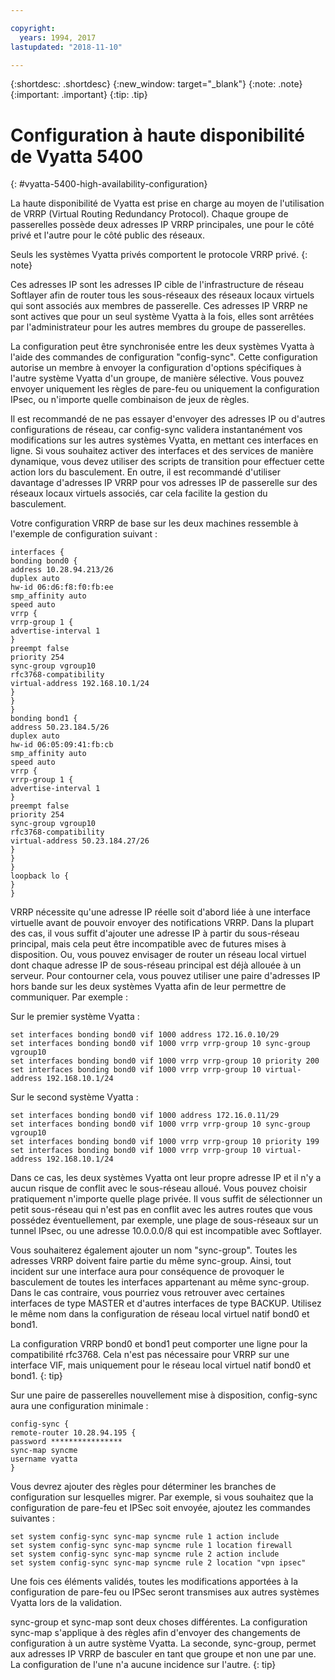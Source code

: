 ```yaml
---

copyright:
  years: 1994, 2017
lastupdated: "2018-11-10"

---
```


{:shortdesc: .shortdesc}
{:new_window: target="_blank"}
{:note: .note}
{:important: .important}
{:tip: .tip}

# Configuration à haute disponibilité de Vyatta 5400
{: #vyatta-5400-high-availability-configuration}

La haute disponibilité de Vyatta est prise en charge au moyen de l'utilisation de VRRP (Virtual Routing Redundancy Protocol). Chaque groupe de passerelles possède deux adresses IP VRRP principales, une pour le côté privé et l'autre pour le côté public des réseaux.

Seuls les systèmes Vyatta privés comportent le protocole VRRP privé.
{: note}

Ces adresses IP sont les adresses IP cible de l'infrastructure de réseau Softlayer afin de router tous les sous-réseaux des réseaux locaux virtuels qui sont associés aux membres de passerelle. Ces adresses IP VRRP ne sont actives que pour un seul système Vyatta à la fois, elles sont arrêtées par l'administrateur pour les autres membres du groupe de passerelles.

La configuration peut être synchronisée entre les deux systèmes Vyatta à l'aide des commandes de configuration "config-sync". Cette configuration autorise un membre à envoyer la configuration d'options spécifiques à l'autre système Vyatta d'un groupe, de manière sélective. Vous pouvez envoyer uniquement les règles de pare-feu ou uniquement la configuration IPsec, ou n'importe quelle combinaison de jeux de règles.

Il est recommandé de ne pas essayer d'envoyer des adresses IP ou d'autres configurations de réseau, car config-sync validera instantanément vos modifications sur les autres systèmes Vyatta, en mettant ces interfaces en ligne. Si vous souhaitez activer des interfaces et des services de manière dynamique, vous devez utiliser des scripts de transition pour effectuer cette action lors du basculement. En outre, il est recommandé d'utiliser davantage d'adresses IP VRRP pour vos adresses IP de passerelle sur des réseaux locaux virtuels associés, car cela facilite la gestion du basculement.

Votre configuration VRRP de base sur les deux machines ressemble à l'exemple de configuration suivant :

    interfaces {
    bonding bond0 {
    address 10.28.94.213/26
    duplex auto
    hw-id 06:d6:f8:f0:fb:ee
    smp_affinity auto
    speed auto
    vrrp {
    vrrp-group 1 {
    advertise-interval 1
    }
    preempt false
    priority 254
    sync-group vgroup10
    rfc3768-compatibility
    virtual-address 192.168.10.1/24
    }
    }
    }
    bonding bond1 {
    address 50.23.184.5/26
    duplex auto
    hw-id 06:05:09:41:fb:cb
    smp_affinity auto
    speed auto
    vrrp {
    vrrp-group 1 {
    advertise-interval 1
    }
    preempt false
    priority 254
    sync-group vgroup10
    rfc3768-compatibility
    virtual-address 50.23.184.27/26
    }
    }
    }
    loopback lo {
    }
    }

VRRP nécessite qu'une adresse IP réelle soit d'abord liée à une interface virtuelle avant de pouvoir envoyer des notifications VRRP. Dans la plupart des cas, il vous suffit d'ajouter une adresse IP à partir du sous-réseau principal, mais cela peut être incompatible avec de futures mises à disposition. Ou, vous pouvez envisager de router un réseau local virtuel dont chaque adresse IP de sous-réseau principal est déjà allouée à un serveur. Pour contourner cela, vous pouvez utiliser une paire d'adresses IP hors bande sur les deux systèmes Vyatta afin de leur permettre de communiquer. Par exemple :

Sur le premier système Vyatta :

    set interfaces bonding bond0 vif 1000 address 172.16.0.10/29
    set interfaces bonding bond0 vif 1000 vrrp vrrp-group 10 sync-group vgroup10
    set interfaces bonding bond0 vif 1000 vrrp vrrp-group 10 priority 200
    set interfaces bonding bond0 vif 1000 vrrp vrrp-group 10 virtual-address 192.168.10.1/24

Sur le second système Vyatta :

    set interfaces bonding bond0 vif 1000 address 172.16.0.11/29
    set interfaces bonding bond0 vif 1000 vrrp vrrp-group 10 sync-group vgroup10
    set interfaces bonding bond0 vif 1000 vrrp vrrp-group 10 priority 199
    set interfaces bonding bond0 vif 1000 vrrp vrrp-group 10 virtual-address 192.168.10.1/24

Dans ce cas, les deux systèmes Vyatta ont leur propre adresse IP et il n'y a aucun risque de conflit avec le sous-réseau alloué. Vous pouvez choisir pratiquement n'importe quelle plage privée. Il vous suffit de sélectionner un petit sous-réseau qui n'est pas en conflit avec les autres routes que vous possédez éventuellement, par exemple, une plage de sous-réseaux sur un tunnel IPsec, ou une adresse 10.0.0.0/8 qui est incompatible avec Softlayer.

Vous souhaiterez également ajouter un nom "sync-group". Toutes les adresses VRRP doivent faire partie du même sync-group. Ainsi, tout incident sur une interface aura pour conséquence de provoquer le basculement de toutes les interfaces appartenant au même sync-group. Dans le cas contraire, vous pourriez vous retrouver avec certaines interfaces de type MASTER et d'autres interfaces de type BACKUP. Utilisez le même nom dans la configuration de réseau local virtuel natif bond0 et bond1.

La configuration VRRP bond0 et bond1 peut comporter une ligne pour la compatibilité rfc3768. Cela n'est pas nécessaire pour VRRP sur une interface VIF, mais uniquement pour le réseau local virtuel natif bond0 et bond1.
{: tip}

Sur une paire de passerelles nouvellement mise à disposition, config-sync aura une configuration minimale :


    config-sync {
    remote-router 10.28.94.195 {
    password ****************
    sync-map syncme
    username vyatta
    }

Vous devrez ajouter des règles pour déterminer les branches de configuration sur lesquelles migrer. Par exemple, si vous souhaitez que la configuration de pare-feu et IPSec soit envoyée, ajoutez les commandes suivantes :


    set system config-sync sync-map syncme rule 1 action include
    set system config-sync sync-map syncme rule 1 location firewall
    set system config-sync sync-map syncme rule 2 action include
    set system config-sync sync-map syncme rule 2 location "vpn ipsec"

Une fois ces éléments validés, toutes les modifications apportées à la configuration de pare-feu ou IPSec seront transmises aux autres systèmes Vyatta lors de la validation.

sync-group et sync-map sont deux choses différentes. La configuration sync-map s'applique à des règles afin d'envoyer des changements de configuration à un autre système Vyatta. La seconde, sync-group, permet aux adresses IP VRRP de basculer en tant que groupe et non une par une. La configuration de l'une n'a aucune incidence sur l'autre.
{: tip}
